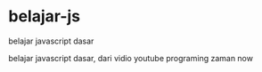 # belajar-js
belajar javascript dasar

belajar javascript dasar, dari vidio youtube programing zaman now
